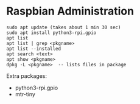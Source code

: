 Raspbian Administration
=======================

    sudo apt update (takes about 1 min 30 sec)
    sudo apt install python3-rpi.gpio
    apt list
    apt list | grep <pkgname>
    apt list --installed
    apt search <text>
    apt show <pkgname>
	dpkg -L <pkgname>  -- lists files in package

Extra packages:
- python3-rpi.gpio
- mtr-tiny
